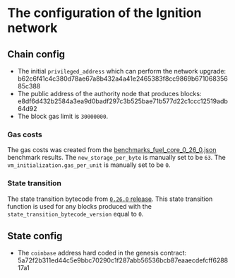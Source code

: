 # The configuration of the Ignition network

## Chain config
- The initial `privileged_address` which can perform the network upgrade: b62c6f41c4c380d78ae67a8b432a4a41e2465383f8cc9869b67106835685c388
- The public address of the authority node that produces blocks: e8df6d432b2584a3ea9d0badf297c3b525bae71b577d22c1ccc12519adb64d92
- The block gas limit is `30000000`.

### Gas costs

The gas costs was created from the [benchmarks_fuel_core_0_26_0.json](benchmarks_fuel_core_0_26_0.json) benchmark results.
The `new_storage_per_byte` is manually set to be `63`.
The `vm_initialization.gas_per_unit` is manually set to be `0`.

### State transition
The state transition bytecode from [`0.26.0` release](https://github.com/FuelLabs/fuel-core/releases/download/v0.26.0/fuel-core-0.26.0-aarch64-apple-darwin.tar.gz).
This state transition function is used for any blocks produced with the `state_transition_bytecode_version` equal to `0`.

## State config
- The `coinbase` address hard coded in the genesis contract: 5a72f2b311ed44c5e9bbc70290c1f287abb56536bcb87eaaecdefcff628817a1
